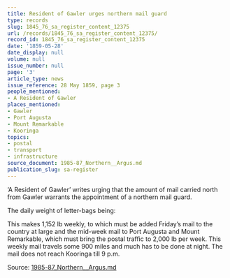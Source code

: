 ```yaml
---
title: Resident of Gawler urges northern mail guard
type: records
slug: 1845_76_sa_register_content_12375
url: /records/1845_76_sa_register_content_12375/
record_id: 1845_76_sa_register_content_12375
date: '1859-05-28'
date_display: null
volume: null
issue_number: null
page: '3'
article_type: news
issue_reference: 28 May 1859, page 3
people_mentioned:
- A Resident of Gawler
places_mentioned:
- Gawler
- Port Augusta
- Mount Remarkable
- Kooringa
topics:
- postal
- transport
- infrastructure
source_document: 1985-87_Northern__Argus.md
publication_slug: sa-register
---
```


‘A Resident of Gawler’ writes urging that the amount of mail carried north from Gawler warrants the appointment of a northern mail guard.

The daily weight of letter-bags being:

This makes 1,152 lb weekly, to which must be added Friday’s mail to the country at large and the mid-week mail to Port Augusta and Mount Remarkable, which must bring the postal traffic to 2,000 lb per week.  This weekly mail travels some 900 miles and much has to be done at night.  The mail does not reach Kooringa till 9 p.m.

Source: [1985-87_Northern__Argus.md](/downloads/markdown/1985-87_Northern__Argus.md)
